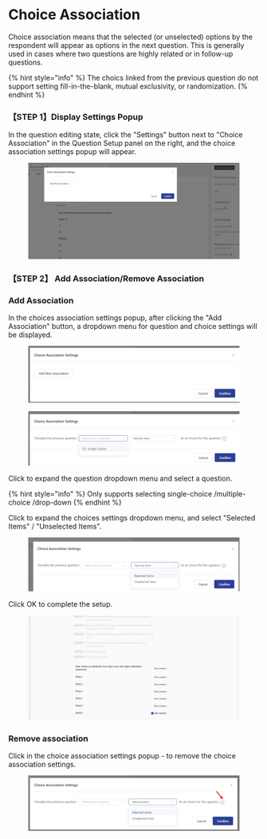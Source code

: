 # Choice Association

Choice association means that the selected (or unselected) options by the respondent will appear as options in the next question. This is generally used in cases where two questions are highly related or in follow-up questions.

{% hint style="info" %}
The choics linked from the previous question do not support setting fill-in-the-blank, mutual exclusivity, or randomization.
{% endhint %}

### 【STEP 1】Display Settings Popup

In the question editing state, click the "Settings" button next to "Choice Association" in the Question Setup panel on the right, and the choice association settings popup will appear.

<figure><img src="../../../../.gitbook/assets/image (895).png" alt=""><figcaption></figcaption></figure>

### 【STEP 2】 Add Association/Remove Association

### Add Association

In the choices association settings popup, after clicking the "Add Association" button, a dropdown menu for question and choice settings will be displayed.

<figure><img src="../../../../.gitbook/assets/image (983).png" alt=""><figcaption></figcaption></figure>

<figure><img src="../../../../.gitbook/assets/image (984).png" alt=""><figcaption></figcaption></figure>

Click to expand the question dropdown menu and select a question.

{% hint style="info" %}
Only supports selecting single-choice /multiple-choice /drop-down&#x20;
{% endhint %}



Click to expand the choices settings dropdown menu, and select "Selected Items" / "Unselected Items".

<figure><img src="../../../../.gitbook/assets/image (985).png" alt=""><figcaption></figcaption></figure>



Click OK to complete the setup.

<figure><img src="../../../../.gitbook/assets/image (896).png" alt=""><figcaption></figcaption></figure>

### Remove association

Click in the choice association settings popup - to remove the choice association settings.

<figure><img src="../../../../.gitbook/assets/image (986).png" alt=""><figcaption></figcaption></figure>

##

